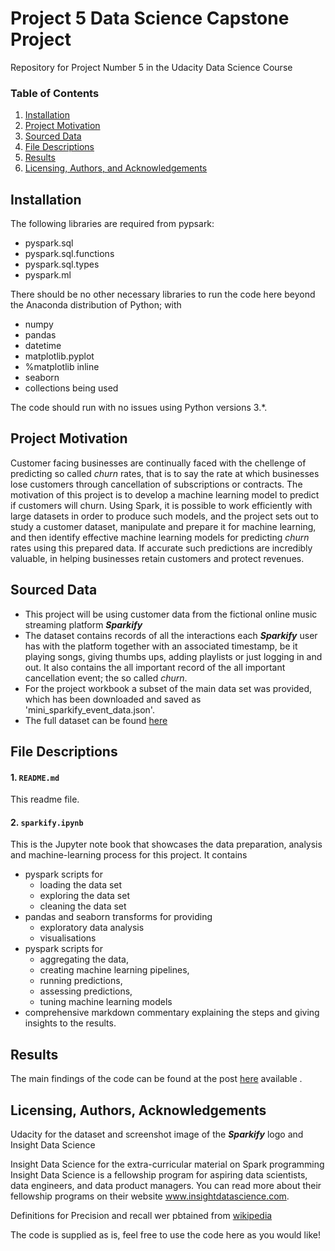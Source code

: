 # Project 5 Data Science Capstone Project
Repository for Project Number 5 in the Udacity Data Science Course

### Table of Contents

1. [Installation](#installation)
2. [Project Motivation](#motivation)
3. [Sourced Data](#data)
3. [File Descriptions](#files)
4. [Results](#results)
5. [Licensing, Authors, and Acknowledgements](#licensing)

## Installation <a name="installation"></a>

The following libraries are required from pypsark:
* pyspark.sql
* pyspark.sql.functions 
* pyspark.sql.types
* pyspark.ml

There should be no other necessary libraries to run the code here beyond the Anaconda distribution of Python; with
* numpy
* pandas
* datetime
* matplotlib.pyplot
* %matplotlib inline 
* seaborn
* collections
being used

The code should run with no issues using Python versions 3.*.

## Project Motivation<a name="motivation"></a>

Customer facing businesses are continually faced with the chellenge of predicting so called _churn_ rates, that is to say the rate at which businesses lose customers through cancellation of subscriptions or contracts.
The motivation of this project is to develop a machine learning model to predict if customers will churn.
Using Spark, it is possible to work efficiently with large datasets in order to produce such models, and the project sets out to study a customer dataset, manipulate and prepare it for machine learning, and then identify effective machine learning models for predicting _churn_ rates using this prepared data.
If accurate such predictions are incredibly valuable, in helping businesses retain customers and protect revenues.

## Sourced Data <a name="data"></a>

* This project will be using customer data from the fictional online music streaming platform **_Sparkify_**
* The dataset contains records of all the interactions each **_Sparkify_** user has with the platform together with an associated timestamp, be it playing songs, giving thumbs ups, adding playlists or just logging in and out. It also contains the all important record of the all important cancellation event; the so called _churn_.
* For the project workbook a subset of the main data set was provided, which has been downloaded and saved as 'mini_sparkify_event_data.json'.
* The full dataset can be found [here](s3n://udacity-dsnd/sparkify/sparkify_event_data.json)

## File Descriptions <a name="files"></a>

#### 1. `README.md`

This readme file.

#### 2. `sparkify.ipynb` 

This is the Jupyter note book that showcases the data preparation, analysis and machine-learning process for this project. It contains 
* pyspark scripts for 
   - loading the data set
   - exploring the data set
   - cleaning the data set
* pandas and seaborn transforms for providing 
   - exploratory data analysis 
   - visualisations
* pyspark scripts for 
   - aggregating the data, 
   - creating machine learning pipelines,
   - running predictions,
   - assessing predictions,
   - tuning machine learning models
* comprehensive markdown commentary explaining the steps and giving insights to the results.

## Results<a name="results"></a>

The main findings of the code can be found at the post [here](https://richard-needham.medium.com/predicting-churn-rates-for-sparkify-45bed481f34) available .

## Licensing, Authors, Acknowledgements<a name="licensing"></a>

Udacity for the dataset and screenshot image of the **_Sparkify_** logo and Insight Data Science

Insight Data Science for the extra-curricular material on Spark programming
Insight Data Science is a fellowship program for aspiring data scientists, data engineers, and data product managers. You can read more about their fellowship programs on their website www.insightdatascience.com.

Definitions for Precision and recall wer pbtained from [wikipedia](https://en.wikipedia.org/wiki/Precision_and_recall)

The code is supplied as is, feel free to use the code here as you would like! 
